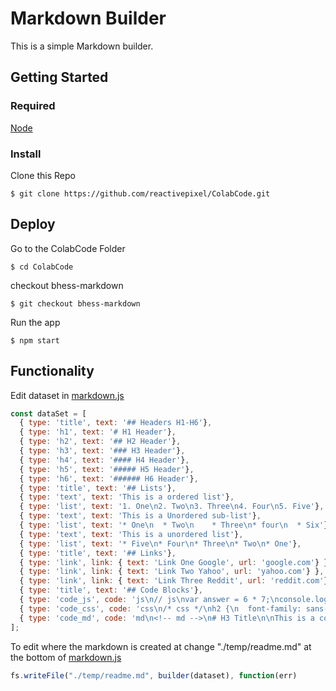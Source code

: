 # Markdown Builder

This is a simple Markdown builder.

## Getting Started

### Required

[Node](https://nodejs.org/en/)

### Install

Clone this Repo

```
$ git clone https://github.com/reactivepixel/ColabCode.git
```

## Deploy

Go to the ColabCode Folder

```
$ cd ColabCode
```

checkout bhess-markdown

```
$ git checkout bhess-markdown
```

Run the app

```
$ npm start
```

## Functionality

Edit dataset in [markdown.js](/markdown.js)

```js
const dataSet = [
  { type: 'title', text: '## Headers H1-H6'},
  { type: 'h1', text: '# H1 Header'},
  { type: 'h2', text: '## H2 Header'},
  { type: 'h3', text: '### H3 Header'},
  { type: 'h4', text: '#### H4 Header'},
  { type: 'h5', text: '##### H5 Header'},
  { type: 'h6', text: '###### H6 Header'},
  { type: 'title', text: '## Lists'},
  { type: 'text', text: 'This is a ordered list'},
  { type: 'list', text: '1. One\n2. Two\n3. Three\n4. Four\n5. Five'},
  { type: 'text', text: 'This is a Unordered sub-list'},
  { type: 'list', text: '* One\n  * Two\n    * Three\n* four\n  * Six'},
  { type: 'text', text: 'This is a unordered list'},
  { type: 'list', text: '* Five\n* Four\n* Three\n* Two\n* One'},
  { type: 'title', text: '## Links'},
  { type: 'link', link: { text: 'Link One Google', url: 'google.com'} },
  { type: 'link', link: { text: 'Link Two Yahoo', url: 'yahoo.com'} },
  { type: 'link', link: { text: 'Link Three Reddit', url: 'reddit.com'} },
  { type: 'title', text: '## Code Blocks'},
  { type: 'code_js', code: 'js\n// js\nvar answer = 6 * 7;\nconsole.log(answer);\n'},
  { type: 'code_css', code: 'css\n/* css */\nh2 {\n  font-family: sans-serif;\n  color: #000;\n}\n'},
  { type: 'code_md', code: 'md\n<!-- md -->\n# H3 Title\n\nThis is a code block filler text number Three.\n'},
];
```

To edit where the markdown is created at change "./temp/readme.md" at the bottom of [markdown.js](/markdown.js)

```js
fs.writeFile("./temp/readme.md", builder(dataset), function(err)
```
